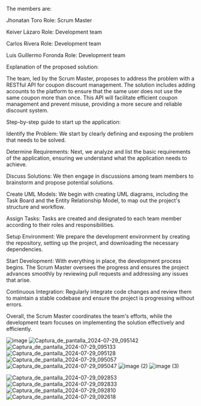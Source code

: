 The members are:

Jhonatan Toro Role: Scrum Master

Keiver Lázaro Role: Development team

Carlos Rivera Role: Development team

Luis Guillermo Foronda Role: Development team

Explanation of the proposed solution:

The team, led by the Scrum Master, proposes to address the problem with a RESTful API for coupon discount management. The solution includes adding accounts to the platform to ensure that the same user does not use the same coupon more than once. This API will facilitate efficient coupon management and prevent misuse, providing a more secure and reliable discount system.

Step-by-step guide to start up the application:

Identify the Problem: We start by clearly defining and exposing the problem that needs to be solved.

Determine Requirements: Next, we analyze and list the basic requirements of the application, ensuring we understand what the application needs to achieve.

Discuss Solutions: We then engage in discussions among team members to brainstorm and propose potential solutions.

Create UML Models: We begin with creating UML diagrams, including the Task Board and the Entity Relationship Model, to map out the project's structure and workflow.

Assign Tasks: Tasks are created and designated to each team member according to their roles and responsibilities.

Setup Environment: We prepare the development environment by creating the repository, setting up the project, and downloading the necessary dependencies.

Start Development: With everything in place, the development process begins. The Scrum Master oversees the progress and ensures the project advances smoothly by reviewing pull requests and addressing any issues that arise.

Continuous Integration: Regularly integrate code changes and review them to maintain a stable codebase and ensure the project is progressing without errors.

Overall, the Scrum Master coordinates the team's efforts, while the development team focuses on implementing the solution effectively and efficiently.


![image](https://github.com/user-attachments/assets/eb606284-72fa-40ca-9e19-0889924758c7)
![Captura_de_pantalla_2024-07-29_095142](https://github.com/user-attachments/assets/97e8a6b8-a0a3-4bf4-87af-1a79bc1f18ff)
![Captura_de_pantalla_2024-07-29_095133](https://github.com/user-attachments/assets/9618ba62-1831-463d-96fd-f9a08664a731)
![Captura_de_pantalla_2024-07-29_095128](https://github.com/user-attachments/assets/79645adc-a13e-4b08-bf91-c569ae357f28)
![Captura_de_pantalla_2024-07-29_095057](https://github.com/user-attachments/assets/ccbc3e4c-2ac7-40bb-86b9-e81842a5049a)
![Captura_de_pantalla_2024-07-29_095047](https://github.com/user-attachments/assets/53f5e638-7869-4140-94f8-2ed34a76bcbc)
![image (2)](https://github.com/user-attachments/assets/2ff37355-215c-4b80-8f52-c61135ca23cf)
![image (3)](https://github.com/user-attachments/assets/7c630097-b234-4b4c-8bc3-ebdbe5121e79)

![Captura_de_pantalla_2024-07-29_092853](https://github.com/user-attachments/assets/39c30caa-1cba-4781-af86-5603a0d5ff62)
![Captura_de_pantalla_2024-07-29_092833](https://github.com/user-attachments/assets/7680454b-20cc-4b6d-9c10-321ed0a5ead8)
![Captura_de_pantalla_2024-07-29_092810](https://github.com/user-attachments/assets/07e5c603-b5e1-4d40-9e16-38cdffe34ec1)
![Captura_de_pantalla_2024-07-29_092618](https://github.com/user-attachments/assets/f1da77c5-90a9-42bd-a9da-d0cfcecb11e4)
